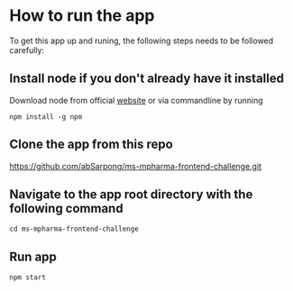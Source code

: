 # How to run the app

To get this app up and runing, the following steps needs to be followed carefully:

## Install node if you don't already have it installed

Download node from official [website]("https://nodejs.org/en/) or via commandline by running

`npm install -g npm`

## Clone the app from this repo

https://github.com/abSarpong/ms-mpharma-frontend-challenge.git

## Navigate to the app root directory with the following command

`cd ms-mpharma-frontend-challenge`

## Run app

`npm start`
